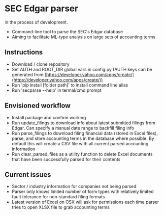 # SEC Edgar parser

In the process of development.

- Command-line tool to parse the SEC's Edgar database
- Aiming to facilitate ML-type analysis on large sets of accounting terms

## Instructions
- Download / clone repository
- Set AUTH and ROOT_DIR global vars in config.py (AUTH keys can be generated from [https://developer.yahoo.com/apps/create/](https://developer.yahoo.com/apps/create/))
- Run 'pip install [folder path]' to install command line alias
- Run 'secparse --help' in termal/cmd prompt

## Envisioned workflow
- Install package and confirm working
- Run update_filings to download info about latest submitted filings from Edgar. Can specify a manual date range to backfill filing info
- Run parse_filings to download filing financial data (stored in Excel files), parse, and store accounting terms in the database where possible. By default this will create a CSV file with all current parsed accounting information
- Run clear_parsed_files as a utility function to delete Excel documents that have been successfully parsed for their contents

## Current issues
- Sector / industry information for companies not being parsed
- Parser only knows limited number of form types with relatively limited fault tolerance for non-standard filing formats
- Latest version of Excel on OSX will ask for permissions each time parser tries to open XLSX file to grab accounting terms